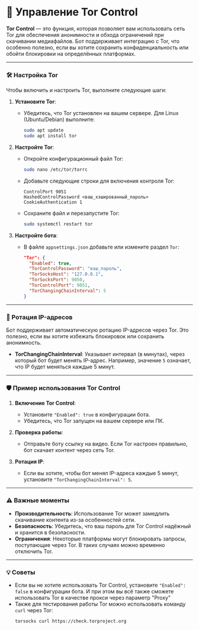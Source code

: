 # 🧅 Управление Tor Control

**Tor Control** — это функция, которая позволяет вам использовать сеть Tor для обеспечения анонимности и обхода ограничений при скачивании медиафайлов. Бот поддерживает интеграцию с Tor, что особенно полезно, если вы хотите сохранить конфиденциальность или обойти блокировки на определённых платформах.

---

### 🛠 Настройка Tor

Чтобы включить и настроить Tor, выполните следующие шаги:

1. **Установите Tor**:
   - Убедитесь, что Tor установлен на вашем сервере. Для Linux (Ubuntu/Debian) выполните:
     ```bash
     sudo apt update
     sudo apt install tor
     ```

2. **Настройте Tor**:
   - Откройте конфигурационный файл Tor:
     ```bash
     sudo nano /etc/tor/torrc
     ```
   - Добавьте следующие строки для включения контроля Tor:
     ```
     ControlPort 9051
     HashedControlPassword <ваш_хэшированный_пароль>
     CookieAuthentication 1
     ```
   - Сохраните файл и перезапустите Tor:
     ```bash
     sudo systemctl restart tor
     ```

3. **Настройте бота**:
   - В файле `appsettings.json` добавьте или измените раздел `Tor`:
     ```json
     "Tor": {
       "Enabled": true,
       "TorControlPassword": "ваш_пароль",
       "TorSocksHost": "127.0.0.1",
       "TorSocksPort": 9050,
       "TorControlPort": 9051,
       "TorChangingChainInterval": 5
     }
     ```

---

### 🔄 Ротация IP-адресов

Бот поддерживает автоматическую ротацию IP-адресов через Tor. Это полезно, если вы хотите избежать блокировок или сохранить анонимность.

- **TorChangingChainInterval**: Указывает интервал (в минутах), через который бот будет менять IP-адрес. Например, значение `5` означает, что IP будет меняться каждые 5 минут.

---

### 🛡️ Пример использования Tor Control

1. **Включение Tor Control**:
   - Установите `"Enabled": true` в конфигурации бота.
   - Убедитесь, что Tor запущен на вашем сервере или ПК.

2. **Проверка работы**:
   - Отправьте боту ссылку на видео. Если Tor настроен правильно, бот скачает контент через сеть Tor.

3. **Ротация IP**:
   - Если вы хотите, чтобы бот менял IP-адреса каждые 5 минут, установите `"TorChangingChainInterval": 5`.

---

### ⚠️ Важные моменты

- **Производительность**: Использование Tor может замедлить скачивание контента из-за особенностей сети.
- **Безопасность**: Убедитесь, что ваш пароль для Tor Control надёжный и хранится в безопасности.
- **Ограничения**: Некоторые платформы могут блокировать запросы, поступающие через Tor. В таких случаях можно временно отключить Tor.

---

### 💡 Советы

- Если вы не хотите использовать Tor Control, установите `"Enabled": false` в конфигурации бота. И при этом вы всё также сможете использовать Tor в качестве прокси через параметр "Proxy"
- Также для тестирования работы Tor можно использовать команду `curl` через Tor:
  ```bash
  torsocks curl https://check.torproject.org
  ```
